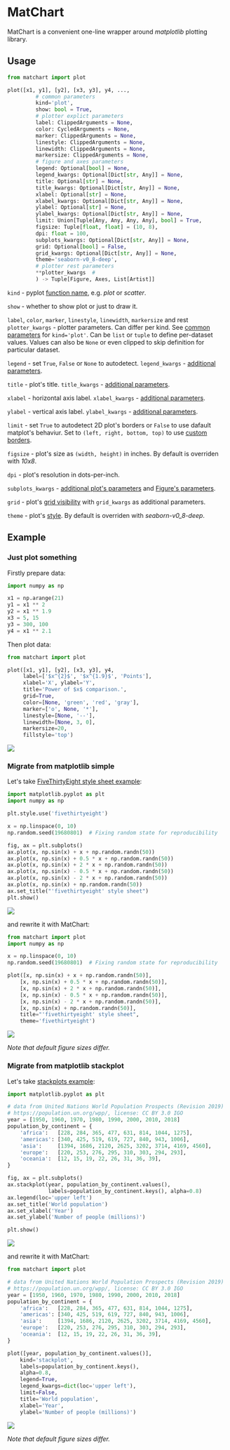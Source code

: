 # MatChart

MatChart is a convenient one-line wrapper around *matplotlib* plotting library.

## Usage

```python
from matchart import plot

plot([x1, y1], [y2], [x3, y3], y4, ..., 
         # common parameters
         kind='plot',         
         show: bool = True,
         # plotter explict parameters
         label: ClippedArguments = None,
         color: CycledArguments = None,
         marker: ClippedArguments = None,
         linestyle: ClippedArguments = None,
         linewidth: ClippedArguments = None,
         markersize: ClippedArguments = None,
         # figure and axes parameters
         legend: Optional[bool] = None,
         legend_kwargs: Optional[Dict[str, Any]] = None,
         title: Optional[str] = None,
         title_kwargs: Optional[Dict[str, Any]] = None,
         xlabel: Optional[str] = None,
         xlabel_kwargs: Optional[Dict[str, Any]] = None,
         ylabel: Optional[str] = None,
         ylabel_kwargs: Optional[Dict[str, Any]] = None,
         limit: Union[Tuple[Any, Any, Any, Any], bool] = True,
         figsize: Tuple[float, float] = (10, 8),         
         dpi: float = 100,
         subplots_kwargs: Optional[Dict[str, Any]] = None,
         grid: Optional[bool] = False,
         grid_kwargs: Optional[Dict[str, Any]] = None,
         theme='seaborn-v0_8-deep',
         # plotter rest parameters
         **plotter_kwargs  #
         ) -> Tuple[Figure, Axes, List[Artist]]
```

`kind` - pyplot [function name](https://matplotlib.org/stable/plot_types/index.html), e.g. _plot_ or _scatter_.

`show` - whether to show plot or just to draw it.

`label`, `color`, `marker`, `linestyle`, `linewidth`, `markersize` and rest `plotter_kwargs` - plotter parameters. Can differ per kind. See [common parameters](https://matplotlib.org/stable/api/_as_gen/matplotlib.pyplot.plot.html) for `kind='plot'`. Can be `list` or `tuple` to define per-dataset values. Values can also be `None` or even clipped to skip definition for particular dataset.

`legend` - set `True`, `False` or `None` to autodetect. `legend_kwargs` - [additional parameters](https://matplotlib.org/stable/api/_as_gen/matplotlib.axes.Axes.legend.html).

`title` - plot's title. `title_kwargs` - [additional parameters](https://matplotlib.org/stable/api/_as_gen/matplotlib.axes.Axes.set_title.html).

`xlabel` - horizontal axis label. `xlabel_kwargs` - [additional parameters](https://matplotlib.org/stable/api/_as_gen/matplotlib.axes.Axes.set_xlabel.html).

`ylabel` - vertical axis label. `ylabel_kwargs` - [additional parameters](https://matplotlib.org/stable/api/_as_gen/matplotlib.axes.Axes.set_ylabel.html).

`limit` - set `True` to autodetect 2D plot's borders or `False` to use dafault matplot's behaviur. Set to `(left, right, bottom, top)` to use [custom borders](https://matplotlib.org/stable/api/_as_gen/matplotlib.axes.Axes.set_ylim.html).

`figsize` - plot's size as `(width, height)` in inches. By default is overriden with *10x8*.

`dpi` - plot's resolution in dots-per-inch.

`subplots_kwargs` - [additional plot's parameters](https://matplotlib.org/stable/api/_as_gen/matplotlib.pyplot.subplots.html) and [Figure's parameters](https://matplotlib.org/stable/api/_as_gen/matplotlib.pyplot.figure.html#matplotlib.pyplot.figure).

`grid` - plot's [grid visibility](https://matplotlib.org/stable/api/_as_gen/matplotlib.pyplot.grid.html) with `grid_kwargs` as additional parameters.

`theme` - plot's [style](https://matplotlib.org/stable/api/style_api.html#matplotlib.style.use). By default is overriden with *seaborn-v0_8-deep*.

## Example

### Just plot something

Firstly prepare data:

```python
import numpy as np

x1 = np.arange(21)
y1 = x1 ** 2
y2 = x1 ** 1.9
x3 = 5, 15
y3 = 300, 100
y4 = x1 ** 2.1
```

Then plot data:

```python
from matchart import plot

plot([x1, y1], [y2], [x3, y3], y4,  
     label=['$x^{2}$', '$x^{1.9}$', 'Points'],  
     xlabel='X', ylabel='Y',  
     title='Power of $x$ comparison.',  
     grid=True,  
     color=[None, 'green', 'red', 'gray'],  
     marker=['o', None, '*'],  
     linestyle=[None, '--'],  
     linewidth=[None, 3, 0],  
     markersize=20,  
     fillstyle='top')
```

![](docs/example1.png)

### Migrate from matplotlib simple

Let's take [FiveThirtyEight style sheet example](https://matplotlib.org/stable/gallery/style_sheets/fivethirtyeight.html#sphx-glr-gallery-style-sheets-fivethirtyeight-py):

```python
import matplotlib.pyplot as plt
import numpy as np

plt.style.use('fivethirtyeight')

x = np.linspace(0, 10)
np.random.seed(19680801)  # Fixing random state for reproducibility

fig, ax = plt.subplots()
ax.plot(x, np.sin(x) + x + np.random.randn(50))
ax.plot(x, np.sin(x) + 0.5 * x + np.random.randn(50))
ax.plot(x, np.sin(x) + 2 * x + np.random.randn(50))
ax.plot(x, np.sin(x) - 0.5 * x + np.random.randn(50))
ax.plot(x, np.sin(x) - 2 * x + np.random.randn(50))
ax.plot(x, np.sin(x) + np.random.randn(50))
ax.set_title("'fivethirtyeight' style sheet")
plt.show()
```

![](docs/simple_matplotlib.png)

and rewrite it with MatChart:

```python
from matchart import plot
import numpy as np

x = np.linspace(0, 10)
np.random.seed(19680801)  # Fixing random state for reproducibility

plot([x, np.sin(x) + x + np.random.randn(50)], 
	[x, np.sin(x) + 0.5 * x + np.random.randn(50)],
	[x, np.sin(x) + 2 * x + np.random.randn(50)],
	[x, np.sin(x) - 0.5 * x + np.random.randn(50)],
	[x, np.sin(x) - 2 * x + np.random.randn(50)],
	[x, np.sin(x) + np.random.randn(50)],
	title="'fivethirtyeight' style sheet",
	theme='fivethirtyeight')
```

![](docs/simple_matchart.png)

*Note that default figure sizes differ.*

### Migrate from matplotlib stackplot

Let's take [stackplots example](https://matplotlib.org/stable/gallery/lines_bars_and_markers/stackplot_demo.html#sphx-glr-gallery-lines-bars-and-markers-stackplot-demo-py):

```python
import matplotlib.pyplot as plt

# data from United Nations World Population Prospects (Revision 2019)
# https://population.un.org/wpp/, license: CC BY 3.0 IGO
year = [1950, 1960, 1970, 1980, 1990, 2000, 2010, 2018]
population_by_continent = {
	'africa':   [228, 284, 365, 477, 631, 814, 1044, 1275],
	'americas': [340, 425, 519, 619, 727, 840, 943, 1006],
	'asia':     [1394, 1686, 2120, 2625, 3202, 3714, 4169, 4560],
	'europe':   [220, 253, 276, 295, 310, 303, 294, 293],
	'oceania':  [12, 15, 19, 22, 26, 31, 36, 39],
}

fig, ax = plt.subplots()
ax.stackplot(year, population_by_continent.values(),
             labels=population_by_continent.keys(), alpha=0.8)
ax.legend(loc='upper left')
ax.set_title('World population')
ax.set_xlabel('Year')
ax.set_ylabel('Number of people (millions)')

plt.show()
```

![](docs/stackplot_matplotlib.png)

and rewrite it with MatChart:

```python
from matchart import plot

# data from United Nations World Population Prospects (Revision 2019)
# https://population.un.org/wpp/, license: CC BY 3.0 IGO
year = [1950, 1960, 1970, 1980, 1990, 2000, 2010, 2018]
population_by_continent = {
	'africa':   [228, 284, 365, 477, 631, 814, 1044, 1275],
	'americas': [340, 425, 519, 619, 727, 840, 943, 1006],
	'asia':     [1394, 1686, 2120, 2625, 3202, 3714, 4169, 4560],
	'europe':   [220, 253, 276, 295, 310, 303, 294, 293],
	'oceania':  [12, 15, 19, 22, 26, 31, 36, 39],
}

plot([year, population_by_continent.values()], 
	kind='stackplot', 
	labels=population_by_continent.keys(), 
	alpha=0.8, 
	legend=True, 
	legend_kwargs=dict(loc='upper left'), 
	limit=False, 
	title='World population', 
	xlabel='Year', 
	ylabel='Number of people (millions)')
```

![](docs/stackplot_matchart.png)

*Note that default figure sizes differ.*
